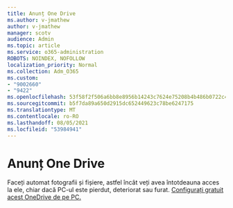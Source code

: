 ```yaml
---
title: Anunț One Drive
ms.author: v-jmathew
author: v-jmathew
manager: scotv
audience: Admin
ms.topic: article
ms.service: o365-administration
ROBOTS: NOINDEX, NOFOLLOW
localization_priority: Normal
ms.collection: Adm_O365
ms.custom:
- "9002660"
- "9422"
ms.openlocfilehash: 53f58f2f506a6bb8e8956b14243c7624e75208b4b486b0722c40ab895a303796
ms.sourcegitcommit: b5f7da89a650d2915dc652449623c78be6247175
ms.translationtype: MT
ms.contentlocale: ro-RO
ms.lasthandoff: 08/05/2021
ms.locfileid: "53984941"
---
```

# <a name="one-drive-announcement"></a>Anunț One Drive

Faceți automat fotografii și fișiere, astfel încât veți avea întotdeauna acces la ele, chiar dacă PC-ul este pierdut, deteriorat sau furat. [Configurați gratuit acest OneDrive de pe PC.](https://www.microsoft.com/microsoft-365/onedrive/pc-cloud-backup)

